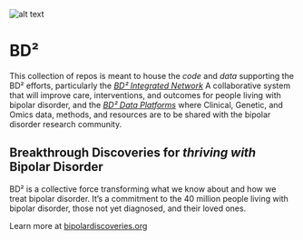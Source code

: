 ![alt text](https://www.bipolardiscoveries.org/wp-content/themes/bd2/dist/images/logo_36cef2b0.png)

# BD²

This collection of repos is meant to house the _code_ and _data_ supporting the BD² efforts, particularly the [*BD² Integrated Network*](https://www.bipolardiscoveries.org/integrated-network/)
A collaborative system that will improve care, interventions, and outcomes for people living with bipolar disorder, and the [*BD² Data Platforms*](https://www.bipolardiscoveries.org/platforms/) where Clinical, Genetic, and Omics data, methods, and resources are to be shared with the bipolar disorder research community.

## Breakthrough Discoveries for _thriving with_ Bipolar Disorder

BD² is a collective force transforming what we know about and how we treat bipolar disorder. It’s a commitment to the 40 million people living with bipolar disorder, those not yet diagnosed, and their loved ones.

Learn more at [bipolardiscoveries.org](https://www.bipolardiscoveries.org/)



<!--

**Here are some ideas to get you started:**

🙋‍♀️ A short introduction - what is your organization all about?
🌈 Contribution guidelines - how can the community get involved?
👩‍💻 Useful resources - where can the community find your docs? Is there anything else the community should know?
🍿 Fun facts - what does your team eat for breakfast?
🧙 Remember, you can do mighty things with the power of [Markdown](https://docs.github.com/github/writing-on-github/getting-started-with-writing-and-formatting-on-github/basic-writing-and-formatting-syntax)
-->

